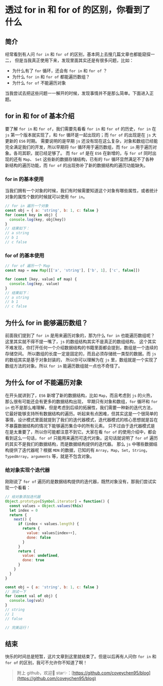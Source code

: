 # 透过 for in 和 for of 的区别，你看到了什么

## 简介
经常看到有人问 `for in` 和 `for of` 的区别，基本网上去搜几篇文章也都能窥探一二，
但是当我真正使用下来，发现里面其实还是有很多问题，比如：

- 为什么有了 `for` 循环，还会有 `for in` 和 `for of` ？
- 为什么 `for in` 和 `for of` 都能遍历数组？
- 为什么 `for of` 不能遍历对象

当我尝试去把这些问题一一解开的时候，发现事情并不是那么简单。下面进入正题。

## for in 和 for of 基本介绍

要了解 `for in` 和 `for of`，我们需要先看看 `for in` 和 `for of` 的历史，`for in` 在 `js` 第一个版本就实现了，和 `for` 循环是一起出现的；而 `for of` 的出现是在 `js` 大更新的 `ES6` 时期。
需要说明的是早期 `js` 还没有现在这么复杂，对象和数组已经能完全满足我们的开发，所以早期将 `for` 循环用于遍历数组，而 `for in` 用于遍历对象。各司其职，就已经足够了。
而 `for of` 是在 `ES6` 在新增的，与 `for of` 同时出现的还有 `Map`、 `Set` 这些新的数据存储结构，已有的 `for` 循环显然满足不了各种新结构的遍历功能，而 `for of` 的出现弥补了新的数据结构的遍历功能缺失。

### for in 的基本使用

当我们拥有一个对象的时候，我们有时候需要知道这个对象有哪些属性，或者统计对象的属性个数的时候就可以使用 `for in`。

```javascript
// for in 遍历一个对象
const obj = { a: 'string', b: 1, c: false }
for (const key in obj) {
  console.log(key, obj[key])
}
// 结果如下：
// a string
// b 1
// c false
```

### for of 的基本使用

```javascript
// for of 遍历一个 Map
const map = new Map([['a', 'string'], ['b', 1], ['c', false]])

for (const [key, value] of map) {
  console.log(key, value)
}
// 结果如下：
// a string
// b 1
// c false
```

## 为什么 for in 能够遍历数组？

前面我们提到了 `for in` 是用来遍历对象的，那为什么 `for in` 也能遍历数组呢？
这里其实就不得不提一嘴了，`js` 的数组结构其实不是真正的数组结构，
这个其实不难发现，你打开任何一个介绍数据结构的书籍里面都会提到，数组是一个连续的存储空间。
所以数组的长度一定是固定的，而且必须存储统一类型的数据。而 `js` 的数组其实是基于对象封装的，
所以你可以理解为在 `js` 里，数组就是一个实现了数组方法的对象。所以 `for in` 能遍历数组就一点也不奇怪了。

## 为什么 for of 不能遍历对象

在开头就讲到了，`ES6` 新增了新的数据结构，比如 `Map`，而且考虑到 `js` 的火热，那么很有可能还会有更多的数据结构出现，
早期只有对象和数组，`for` 循环和 `for in` 也不是那么难理解，但是考虑到后续的拓展性，我们需要一种新的迭代方法，
它最好能够支持所有数据结构的遍历。听起来有点困难，但其实这是一个很简单的事情，设计模式里面就提到了我们的迭代器模式，迭代器模式的核心思想就是旨在不暴露数据结构的情况下能够遍历集合中的所有元素。
只不过由于迭代器模式是在是太重要了，所以你可能都注意不到它。大家在看 `for of` 的使用介绍中，都会看到这么一句话，`for of` 只能用来遍历可迭代对象。这句话就说明了 `for of` 遍历的其实不是我们的数据结构，而是数据结构提供的迭代器。
那么 `js` 中哪些数据结构提供了迭代器呢？根据 `MDN` 的数据，已知的有 `Array`，`Map`，`Set`，`String`，`TypedArray`，`arguments` 等，就是不包含对象。

### 给对象实现个迭代器

刚刚说了 `for of` 遍历的是数据结构提供的迭代器，既然对象没有，那我们尝试实现一个看看：

```javascript
// 给对象添加迭代器
Object.prototype[Symbol.iterator] = function() {
  const values = Object.values(this)
  let index = 0
  return {
    next() {
      if (index < values.length) {
        return {
          value: values[index++],
          done: false
        }
      }
      return {
        value: undefined,
        done: true
      }
    }
  }
}

const obj = { a: 'string', b: 1, c: false }
// 测试一下
for (const val of obj) {
  console.log(val)
}
// string
// 1
// false

// 完美运行！
```
## 结束

快乐的时间总是短暂，这片文章到这里就结束了。但是以后再有人问你 `for in` 和 `for of` 的区别，我可不允许你不知道了啊！

> 附上 github，欢迎👏 star✨：[https://github.com/coveychen95/blog](https://github.com/coveychen95/blog)